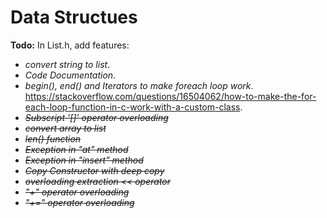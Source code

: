 # Data Structues

**Todo:** In List.h, add features:
* *convert string to list*.
* *Code Documentation*.
* *begin(), end() and Iterators to make foreach loop work*. https://stackoverflow.com/questions/16504062/how-to-make-the-for-each-loop-function-in-c-work-with-a-custom-class.
* ~~*Subscript '[]' operator overloading*~~
* ~~*convert array to list*~~
* ~~*len() function*~~
* ~~*Exception in "at" method*~~
* ~~*Exception in "insert" method*~~
* ~~*Copy Constructor with deep copy*~~
* ~~*overloading extraction << operator*~~
* ~~*"+" operator overloading*~~
* ~~*"+=" operator overloading*~~